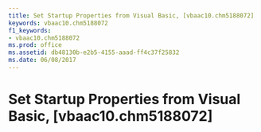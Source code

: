 ```yaml
---
title: Set Startup Properties from Visual Basic, [vbaac10.chm5188072]
keywords: vbaac10.chm5188072
f1_keywords:
- vbaac10.chm5188072
ms.prod: office
ms.assetid: db48130b-e2b5-4155-aaad-ff4c37f25832
ms.date: 06/08/2017
---
```



# Set Startup Properties from Visual Basic, [vbaac10.chm5188072]

